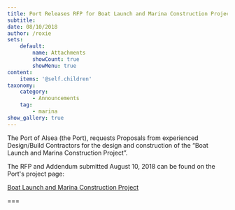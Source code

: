 ```yaml
---
title: Port Releases RFP for Boat Launch and Marina Construction Project
subtitle: 
date: 08/10/2018
author: /roxie
sets:
    default:
        name: Attachments
        showCount: true
        showMenu: true
content:
    items: '@self.children'
taxonomy:
    category: 
        - Announcements
    tag: 
        - marina
show_gallery: true
---
```


The Port of Alsea (the Port), requests Proposals from experienced Design/Build Contractors for the design and construction of the “Boat Launch and Marina Construction Project”. 

The RFP and Addendum submitted August 10, 2018 can be found on the Port's project page: 

[Boat Launch and Marina Construction Project](/projects/boat-launch-and-marina-construction-project)


===


